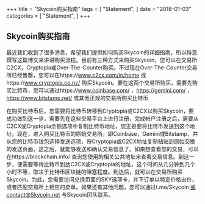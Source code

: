 +++
title = "Skycoin购买指南"
tags = [
    "Statement",
]
date = "2018-01-03"
categories = [
    "Statement",
]
+++

## Skycoin购买指南

最近我们收到了很多消息，希望我们提供如何购买Skycoin的详细指南，所以特意撰写这篇博文来讲讲购买流程。目前有三种方式来购买Skycoin，您可以在交易所C2CX，Cryptopia或Over-The-Counter购买。不过现在Over-The-Counter交易所已经售罄，您可以在https://www.c2cx.com/in/home 或https://www.cryptopia.co.nz/ 购买Skycoin。要在这两个交易所购买，需要先购买比特币，您可以通过https://www.coinbase.com/ ，https://gemini.com/ ，https://www.bitstamp.net/ 或其他正规的交易所购买比特币

在购买比特币后，您需要将比特币转移到Cryptopia或C2CX以购买Skycoin，要成功做到这一步，需要先在这些交易平台上进行注册，完成帐户注册之后，需要从C2CX或Cryptopia余额选项中复制比特币地址，您正是要将比特币发送到这个地址。现在，进入购买比特币的原始交易所，即Coinbase，Gemini或Bitstamp，并从您的比特币钱包选择发送选项，将Cryptopia或C2CX地址复制粘贴到原始交换的发送页面，这之后，就能够发送和确认交易信息了。如果想查看您的交易，可以在https://blockchain.info/ 查询您使用的相关公共地址来查看交易信息。到这一步，便需要等待比特币到达C2CX或Cryptopia的地址，这个时间从几分钟到几个小时不等，取决于比特币区块链的阻塞程度。到达后，就可以在交易所购买Skycoin。为此，您需要访问兑换页面的SKY选项卡，并下订单以特定价格出价，或者匹配交易所上相应的卖单。如果还有其他问题，您可以通过t.me/Skycoin 或contact@Skycoin.net 与Skycoin团队联系。

